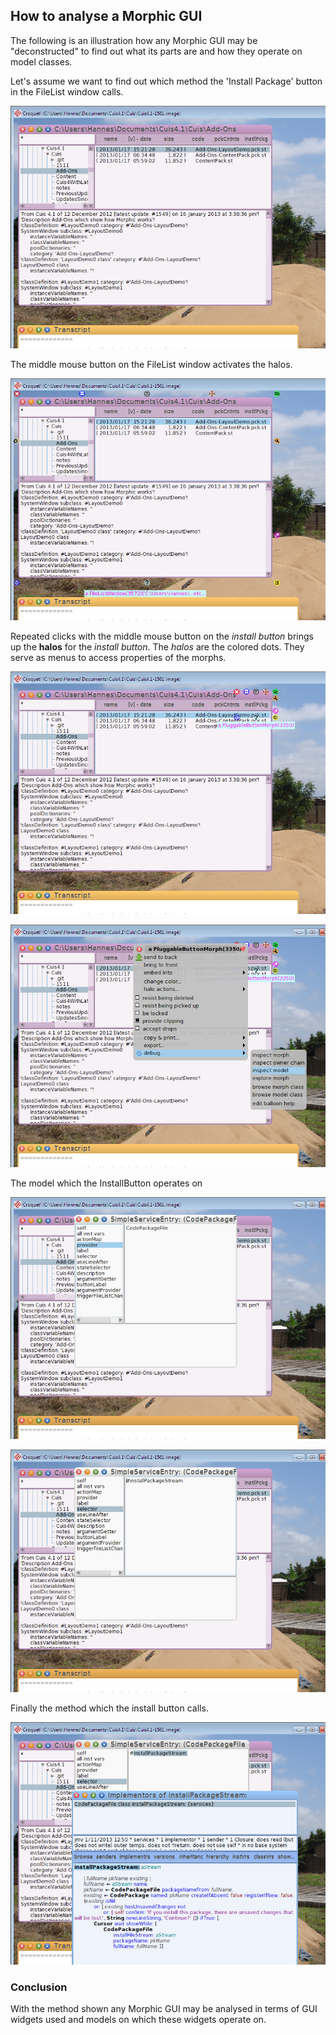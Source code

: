 How to analyse a Morphic GUI
-----------------------------

The following is an illustration how any Morphic GUI may be "deconstructed" to find out what its parts are and how they operate on model classes.

Let's assume we want to find out which method the 'Install Package' button in the FileList window calls.



![FileList window in Cuis](pictures/CuisFileListWindow.png)

The middle mouse button on the FileList window activates the halos.

![Halos around the FileList window](pictures/CuisFileListWindowWithHalos.png)

Repeated clicks with the middle mouse button on the *install button* brings up the **halos** for the *install button*. The *halos* are the colored dots. They serve as menus to access properties of the morphs.

![Install button with halos](pictures/CuisFileListWindowWithHalosAroundInstallPackageButton.png)


![Halo menu of 'Install Package' button](pictures/CuisFileListWindowInstallPackageButtonHaloMenuActivated.png)

The model which the InstallButton operates on

![The provider instance variable of the model](pictures/CuisFileListWindowInstallPackageButtonModelProvider.png)

![InstallPackageButtonModel](pictures/CuisFileListWindowInstallPackageButtonModel.png)


Finally the method which the install button calls.

![The method installPackageStream:](pictures/CuisFileListWindowInstallPackageButtonMethodBrowserOnInstallPackageStream.png)



### Conclusion ###
With the method shown any Morphic GUI may be analysed in terms of GUI widgets used and models on which these widgets operate on.

